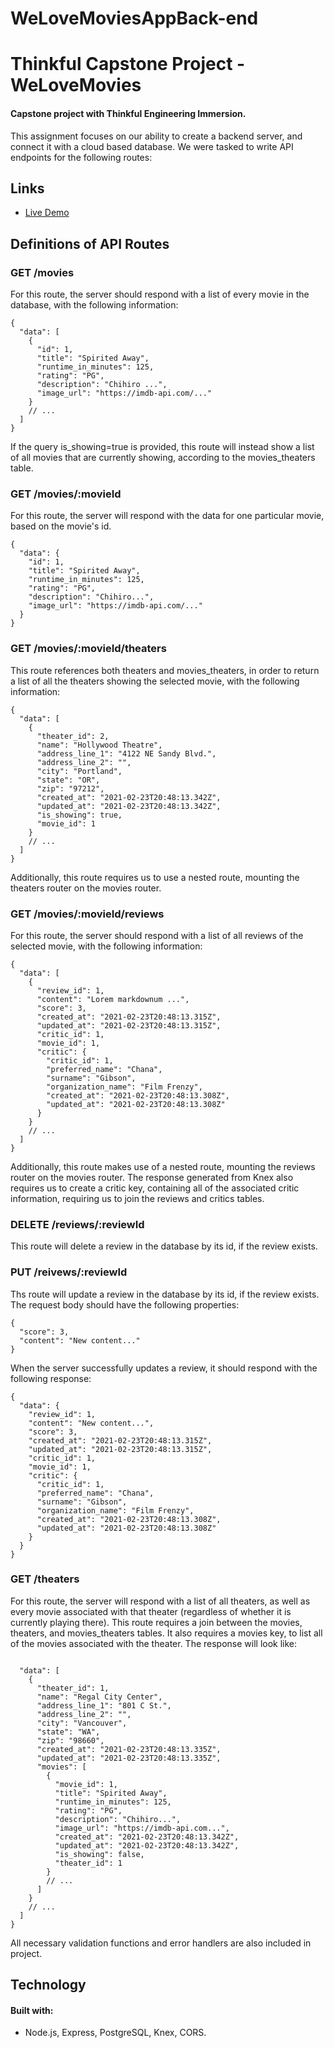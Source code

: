 # WeLoveMoviesAppBack-end
# Thinkful Capstone Project - WeLoveMovies
#### Capstone project with Thinkful Engineering Immersion. 

This assignment focuses on our ability to create a backend server, and connect it with a cloud based database.  We were tasked to write API endpoints for the following routes:

## Links
* [Live Demo](https://we-love-movies-capstone.vercel.app/)

## Definitions of API Routes

### GET /movies
For this route, the server should respond with a list of every movie in the database, with the following information:

```
{
  "data": [
    {
      "id": 1,
      "title": "Spirited Away",
      "runtime_in_minutes": 125,
      "rating": "PG",
      "description": "Chihiro ...",
      "image_url": "https://imdb-api.com/..."
    }
    // ...
  ]
}
```
If the query is_showing=true is provided, this route will instead show a list of all movies that are currently showing, according to the movies_theaters table.

### GET /movies/:movieId
For this route, the server will respond with the data for one particular movie, based on the movie's id.

```
{
  "data": {
    "id": 1,
    "title": "Spirited Away",
    "runtime_in_minutes": 125,
    "rating": "PG",
    "description": "Chihiro...",
    "image_url": "https://imdb-api.com/..."
  }
}
```
### GET /movies/:movieId/theaters
This route references both theaters and movies_theaters, in order to return a list of all the theaters showing the selected movie, with the following information:

```
{
  "data": [
    {
      "theater_id": 2,
      "name": "Hollywood Theatre",
      "address_line_1": "4122 NE Sandy Blvd.",
      "address_line_2": "",
      "city": "Portland",
      "state": "OR",
      "zip": "97212",
      "created_at": "2021-02-23T20:48:13.342Z",
      "updated_at": "2021-02-23T20:48:13.342Z",
      "is_showing": true,
      "movie_id": 1
    }
    // ...
  ]
}
```
Additionally, this route requires us to use a nested route, mounting the theaters router on the movies router.

### GET /movies/:movieId/reviews
For this route, the server should respond with a list of all reviews of the selected movie, with the following information:

```
{
  "data": [
    {
      "review_id": 1,
      "content": "Lorem markdownum ...",
      "score": 3,
      "created_at": "2021-02-23T20:48:13.315Z",
      "updated_at": "2021-02-23T20:48:13.315Z",
      "critic_id": 1,
      "movie_id": 1,
      "critic": {
        "critic_id": 1,
        "preferred_name": "Chana",
        "surname": "Gibson",
        "organization_name": "Film Frenzy",
        "created_at": "2021-02-23T20:48:13.308Z",
        "updated_at": "2021-02-23T20:48:13.308Z"
      }
    }
    // ...
  ]
}
```
Additionally, this route makes use of a nested route, mounting the reviews router on the movies router.  The response generated from Knex also requires us to
create a critic key, containing all of the associated critic information, requiring us to join the reviews and critics tables.

### DELETE /reviews/:reviewId
This route will delete a review in the database by its id, if the review exists.

### PUT /reivews/:reviewId
Ths route will update a review in the database by its id, if the review exists.  The request body should have the following properties:
```
{
  "score": 3,
  "content": "New content..."
}
```
When the server successfully updates a review, it should respond with the following response:

```
{
  "data": {
    "review_id": 1,
    "content": "New content...",
    "score": 3,
    "created_at": "2021-02-23T20:48:13.315Z",
    "updated_at": "2021-02-23T20:48:13.315Z",
    "critic_id": 1,
    "movie_id": 1,
    "critic": {
      "critic_id": 1,
      "preferred_name": "Chana",
      "surname": "Gibson",
      "organization_name": "Film Frenzy",
      "created_at": "2021-02-23T20:48:13.308Z",
      "updated_at": "2021-02-23T20:48:13.308Z"
    }
  }
}
```

### GET /theaters
For this route, the server will respond with a list of all theaters, as well as every movie associated with that theater (regardless of whether it is currently playing there). This route requires a join between the movies, theaters, and movies_theaters tables. It also requires a movies key, to list all of the movies
associated with the theater.  The response will look like:

```

  "data": [
    {
      "theater_id": 1,
      "name": "Regal City Center",
      "address_line_1": "801 C St.",
      "address_line_2": "",
      "city": "Vancouver",
      "state": "WA",
      "zip": "98660",
      "created_at": "2021-02-23T20:48:13.335Z",
      "updated_at": "2021-02-23T20:48:13.335Z",
      "movies": [
        {
          "movie_id": 1,
          "title": "Spirited Away",
          "runtime_in_minutes": 125,
          "rating": "PG",
          "description": "Chihiro...",
          "image_url": "https://imdb-api.com...",
          "created_at": "2021-02-23T20:48:13.342Z",
          "updated_at": "2021-02-23T20:48:13.342Z",
          "is_showing": false,
          "theater_id": 1
        }
        // ...
      ]
    }
    // ...
  ]
}
```

All necessary validation functions and error handlers are also included in project.

## Technology
#### Built with:
  * Node.js, Express, PostgreSQL, Knex, CORS.
  
